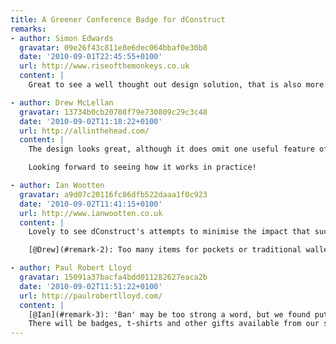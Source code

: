 ```yaml
---
title: A Greener Conference Badge for dConstruct
remarks:
- author: Simon Edwards
  gravatar: 09e26f43c811e8e6dec064bbaf0e30b8
  date: '2010-09-01T22:45:55+0100'
  url: http://www.riseofthemonkeys.co.uk
  content: |
    Great to see a well thought out design solution, that is also more environmentally friendly too.

- author: Drew McLellan
  gravatar: 13734b0cb20708f79e730809c29c3c48
  date: '2010-09-02T11:18:22+0100'
  url: http://allinthehead.com/
  content: |
    The design looks great, although it does omit one useful feature of the plastic wallet - the ability to store various business cards/stickers/wotnot that you inevitably pick up through the course of the day.

    Looking forward to seeing how it works in practice!

- author: Ian Wootten
  gravatar: a9d07c20116fc86dfb522daaa1f0c923
  date: '2010-09-02T11:41:15+0100'
  url: http://www.ianwootten.co.uk
  content: |
    Lovely to see dConstruct's attempts to minimise the impact that such an event has on the environment. Does banning swag bags mean banning all swag at the event too?

    [@Drew](#remark-2): Too many items for pockets or traditional wallets?

- author: Paul Robert Lloyd
  gravatar: 15091a37bacfa4bdd011282627eaca2b
  date: '2010-09-02T11:51:22+0100'
  url: http://paulrobertlloyd.com/
  content: |
    [@Ian](#remark-3): 'Ban' may be too strong a word, but we found putting hundreds of swag bags together more hassle than it was worth (in addition to it being a wasteful enterprise).
    There will be badges, t-shirts and other gifts available from our sponsors stands, but these are for you to pick-up rather than be forced upon you.
---
```

